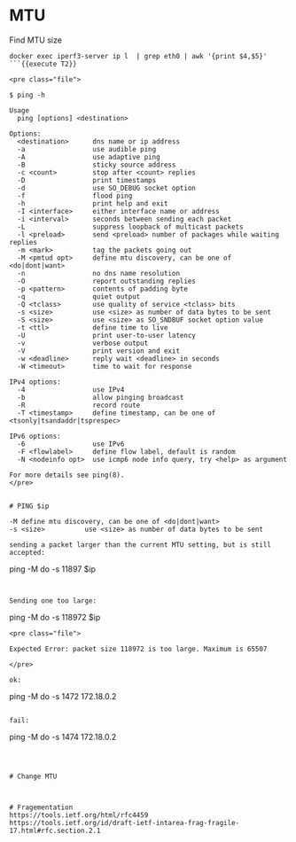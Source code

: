 

# MTU


Find MTU size
```
docker exec iperf3-server ip l  | grep eth0 | awk '{print $4,$5}'
```{{execute T2}}

<pre class="file">

$ ping -h

Usage
  ping [options] <destination>

Options:
  <destination>      dns name or ip address
  -a                 use audible ping
  -A                 use adaptive ping
  -B                 sticky source address
  -c <count>         stop after <count> replies
  -D                 print timestamps
  -d                 use SO_DEBUG socket option
  -f                 flood ping
  -h                 print help and exit
  -I <interface>     either interface name or address
  -i <interval>      seconds between sending each packet
  -L                 suppress loopback of multicast packets
  -l <preload>       send <preload> number of packages while waiting replies
  -m <mark>          tag the packets going out
  -M <pmtud opt>     define mtu discovery, can be one of <do|dont|want>
  -n                 no dns name resolution
  -O                 report outstanding replies
  -p <pattern>       contents of padding byte
  -q                 quiet output
  -Q <tclass>        use quality of service <tclass> bits
  -s <size>          use <size> as number of data bytes to be sent
  -S <size>          use <size> as SO_SNDBUF socket option value
  -t <ttl>           define time to live
  -U                 print user-to-user latency
  -v                 verbose output
  -V                 print version and exit
  -w <deadline>      reply wait <deadline> in seconds
  -W <timeout>       time to wait for response

IPv4 options:
  -4                 use IPv4
  -b                 allow pinging broadcast
  -R                 record route
  -T <timestamp>     define timestamp, can be one of <tsonly|tsandaddr|tsprespec>

IPv6 options:
  -6                 use IPv6
  -F <flowlabel>     define flow label, default is random
  -N <nodeinfo opt>  use icmp6 node info query, try <help> as argument

For more details see ping(8).
</pre>


# PING $ip

-M define mtu discovery, can be one of <do|dont|want>
-s <size>          use <size> as number of data bytes to be sent

sending a packet larger than the current MTU setting, but is still accepted:
```
ping -M do -s 11897 $ip
```{{execute T2}}


Sending one too large:
```
ping -M do -s 118972 $ip
```{{execute T2}}
<pre class="file">

Expected Error: packet size 118972 is too large. Maximum is 65507

</pre>

ok:
```
ping -M do -s 1472 172.18.0.2
```{{execute T2}}

fail:
```
ping -M do -s 1474 172.18.0.2
```{{execute T2}}



# Change MTU 

```
```{{execute T2}}


# Fragementation
https://tools.ietf.org/html/rfc4459
https://tools.ietf.org/id/draft-ietf-intarea-frag-fragile-17.html#rfc.section.2.1

